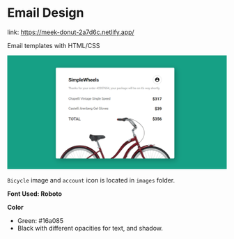 # Email Design

link: https://meek-donut-2a7d6c.netlify.app/

Email templates with HTML/CSS

![](./screenshots/preview.png)

`Bicycle` image and `account` icon is located in `images` folder. 

**Font Used: Roboto**

**Color**
- Green: #16a085
- Black with different opacities for text, and shadow.

